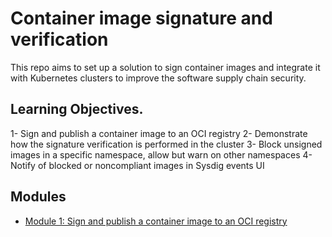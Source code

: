 # Container image signature and verification

This repo aims to set up a solution to sign container images and integrate it with Kubernetes clusters to improve the software supply chain security. 

## Learning Objectives.
1- Sign and publish a container image to an OCI registry
2- Demonstrate how the signature verification is performed in the cluster
3- Block unsigned images in a specific namespace, allow but warn on other namespaces
4- Notify of blocked or noncompliant images in Sysdig events UI


## Modules

- [Module 1: Sign and publish a container image to an OCI registry ](modules/Sign-images.md)
